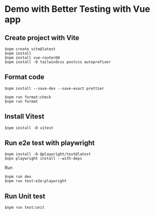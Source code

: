 # Demo with Better Testing with Vue app

## Create project with Vite

```
$npm create vite@latest
$npm install
$npm install vue-router@4
$npm install -D tailwindcss postcss autoprefixer
```

## Format code

```
$npm install --save-dev --save-exact prettier

$npm run format:check
$npm run format
```

## Install Vitest

```
$npm install -D vitest
```

## Run e2e test with playwright

```
$npm install -D @playwright/test@latest
$npx playwright install --with-deps
```

Run

```
$npm run dev
$npm run test:e2e:playwright
```

## Run Unit test

```
$npm run test:unit
```
